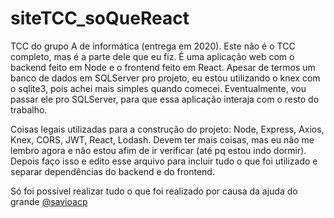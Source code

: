 # siteTCC_soQueReact
TCC do grupo A de informática (entrega em 2020). Este não é o TCC completo, mas é a parte dele que eu fiz. É uma aplicação web com o 
backend feito em Node e o frontend feito em React. Apesar de termos um banco de dados em SQLServer pro projeto, eu estou utilizando o knex com o sqlite3, pois achei mais simples quando comecei. Eventualmente, vou passar ele pro SQLServer, para que essa aplicação interaja com o resto do trabalho.

Coisas legais utilizadas para a construção do projeto: Node, Express, Axios, Knex, CORS, JWT, React, Lodash. Devem ter mais coisas, mas eu 
não me lembro agora e não estou afim de ir verificar (até pq estou indo dormir). Depois faço isso e edito esse arquivo para incluir tudo o 
que foi utilizado e separar dependências do backend e do frontend.

Só foi possível realizar tudo o que foi realizado por causa da ajuda do grande [@savioacp](https://github.com/savioacp)
